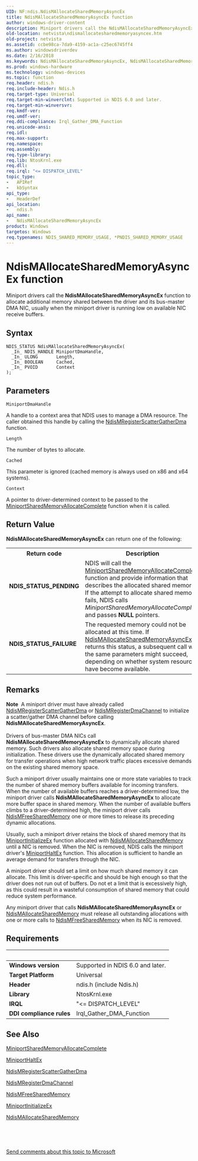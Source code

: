 ```yaml
---
UID: NF:ndis.NdisMAllocateSharedMemoryAsyncEx
title: NdisMAllocateSharedMemoryAsyncEx function
author: windows-driver-content
description: Miniport drivers call the NdisMAllocateSharedMemoryAsyncEx function to allocate additional memory shared between the driver and its bus-master DMA NIC, usually when the miniport driver is running low on available NIC receive buffers.
old-location: netvista\ndismallocatesharedmemoryasyncex.htm
old-project: netvista
ms.assetid: ccbe98ca-7da9-4159-ac1a-c25ec6745ff4
ms.author: windowsdriverdev
ms.date: 2/16/2018
ms.keywords: NdisMAllocateSharedMemoryAsyncEx, NdisMAllocateSharedMemoryAsyncEx function [Network Drivers Starting with Windows Vista], ndis/NdisMAllocateSharedMemoryAsyncEx, ndis_sgdma_ref_73efae25-05b5-496f-8c7a-83a6d9f091cc.xml, netvista.ndismallocatesharedmemoryasyncex
ms.prod: windows-hardware
ms.technology: windows-devices
ms.topic: function
req.header: ndis.h
req.include-header: Ndis.h
req.target-type: Universal
req.target-min-winverclnt: Supported in NDIS 6.0 and later.
req.target-min-winversvr: 
req.kmdf-ver: 
req.umdf-ver: 
req.ddi-compliance: Irql_Gather_DMA_Function
req.unicode-ansi: 
req.idl: 
req.max-support: 
req.namespace: 
req.assembly: 
req.type-library: 
req.lib: NtosKrnl.exe
req.dll: 
req.irql: "<= DISPATCH_LEVEL"
topic_type:
-	APIRef
-	kbSyntax
api_type:
-	HeaderDef
api_location:
-	ndis.h
api_name:
-	NdisMAllocateSharedMemoryAsyncEx
product: Windows
targetos: Windows
req.typenames: NDIS_SHARED_MEMORY_USAGE, *PNDIS_SHARED_MEMORY_USAGE
---
```



# NdisMAllocateSharedMemoryAsyncEx function
Miniport drivers call the 
  <b>NdisMAllocateSharedMemoryAsyncEx</b> function to allocate additional memory shared between the driver and
  its bus-master DMA NIC, usually when the miniport driver is running low on available NIC receive
  buffers.

## Syntax

````
NDIS_STATUS NdisMAllocateSharedMemoryAsyncEx(
  _In_ NDIS_HANDLE MiniportDmaHandle,
  _In_ ULONG       Length,
  _In_ BOOLEAN     Cached,
  _In_ PVOID       Context
);
````

## Parameters

`MiniportDmaHandle`

A handle to a context area that NDIS uses to manage a DMA resource. The caller obtained this
     handle by calling the 
     <a href="..\ndis\nf-ndis-ndismregisterscattergatherdma.md">
     NdisMRegisterScatterGatherDma</a> function.

`Length`

The number of bytes to allocate.

`Cached`

This parameter is ignored (cached memory is always used on x86 and x64 systems).

`Context`

A pointer to driver-determined context to be passed to the 
     <a href="..\ndis\nc-ndis-miniport_allocate_shared_mem_complete.md">MiniportSharedMemoryAllocateComplete</a> function when it is called.


## Return Value

<b>NdisMAllocateSharedMemoryAsyncEx</b> can return one of the following:

<table>
<tr>
<th>Return code</th>
<th>Description</th>
</tr>
<tr>
<td width="40%">
<dl>
<dt><b>NDIS_STATUS_PENDING</b></dt>
</dl>
</td>
<td width="60%">
NDIS will call the 
       <a href="..\ndis\nc-ndis-miniport_allocate_shared_mem_complete.md">MiniportSharedMemoryAllocateComplete</a> function and provide information that describes the
       allocated shared memory. If the attempt to allocate shared memory fails, NDIS calls 
       <i>MiniportSharedMemoryAllocateComplete</i> and passes <b>NULL</b> pointers.

</td>
</tr>
<tr>
<td width="40%">
<dl>
<dt><b>NDIS_STATUS_FAILURE</b></dt>
</dl>
</td>
<td width="60%">
The requested memory could not be allocated at this time. If 
       <a href="..\ndis\nf-ndis-ndismallocatesharedmemoryasyncex.md">NdisMAllocateSharedMemoryAsyncEx</a> returns this status, a subsequent call with the same parameters
       might succeed, depending on whether system resources have become available.

</td>
</tr>
</table>

## Remarks

<div class="alert"><b>Note</b>  A miniport driver must have already called <a href="..\ndis\nf-ndis-ndismregisterscattergatherdma.md">NdisMRegisterScatterGatherDma</a> or <a href="..\ndis\nf-ndis-ndismregisterdmachannel.md">NdisMRegisterDmaChannel</a> to initialize a
  scatter/gather DMA channel before calling <b>NdisMAllocateSharedMemoryAsyncEx</b>.</div>
<div> </div>
Drivers of bus-master DMA NICs call 
    <b>NdisMAllocateSharedMemoryAsyncEx</b> to dynamically allocate shared memory. Such drivers also allocate
    shared memory space during initialization. These drivers use the dynamically allocated shared memory for
    transfer operations when high network traffic places excessive demands on the existing shared memory
    space.

Such a miniport driver usually maintains one or more state variables to track the number of shared
    memory buffers available for incoming transfers. When the number of available buffers reaches a
    driver-determined low, the miniport driver calls 
    <b>NdisMAllocateSharedMemoryAsyncEx</b> to allocate more buffer space in shared memory. When the number of
    available buffers climbs to a driver-determined high, the miniport driver calls 
    <a href="..\ndis\nf-ndis-ndismfreesharedmemory.md">NdisMFreeSharedMemory</a> one or more
    times to release its preceding dynamic allocations.

Usually, such a miniport driver retains the block of shared memory that its 
    <a href="..\ndis\nc-ndis-miniport_initialize.md">MiniportInitializeEx</a> function
    allocated with 
    <a href="..\ndis\nf-ndis-ndismallocatesharedmemory.md">NdisMAllocateSharedMemory</a> until
    a NIC is removed. When the NIC is removed, NDIS calls the miniport driver's 
    <a href="..\ndis\nc-ndis-miniport_halt.md">MiniportHaltEx</a> function. This allocation
    is sufficient to handle an average demand for transfers through the NIC.

A miniport driver should set a limit on how much shared memory it can allocate. This limit is
    driver-specific and should be high enough so that the driver does not run out of buffers. Do not et a
    limit that is excessively high, as this could result in a wasteful consumption of shared memory that
    could reduce system performance.

Any miniport driver that calls 
    <b>NdisMAllocateSharedMemoryAsyncEx</b> or 
    <a href="..\ndis\nf-ndis-ndismallocatesharedmemory.md">NdisMAllocateSharedMemory</a> must release all outstanding allocations with one or more calls to 
    <a href="..\ndis\nf-ndis-ndismfreesharedmemory.md">NdisMFreeSharedMemory</a> when its NIC is removed.

## Requirements
| &nbsp; | &nbsp; |
| ---- |:---- |
| **Windows version** | Supported in NDIS 6.0 and later.  |
| **Target Platform** | Universal |
| **Header** | ndis.h (include Ndis.h) |
| **Library** | NtosKrnl.exe |
| **IRQL** | "<= DISPATCH_LEVEL" |
| **DDI compliance rules** | Irql_Gather_DMA_Function |

## See Also

<a href="..\ndis\nc-ndis-miniport_allocate_shared_mem_complete.md">
   MiniportSharedMemoryAllocateComplete</a>



<a href="..\ndis\nc-ndis-miniport_halt.md">MiniportHaltEx</a>



<a href="..\ndis\nf-ndis-ndismregisterscattergatherdma.md">
   NdisMRegisterScatterGatherDma</a>



<a href="..\ndis\nf-ndis-ndismregisterdmachannel.md">NdisMRegisterDmaChannel</a>



<a href="..\ndis\nf-ndis-ndismfreesharedmemory.md">NdisMFreeSharedMemory</a>



<a href="..\ndis\nc-ndis-miniport_initialize.md">MiniportInitializeEx</a>



<a href="..\ndis\nf-ndis-ndismallocatesharedmemory.md">NdisMAllocateSharedMemory</a>



 

 

<a href="mailto:wsddocfb@microsoft.com?subject=Documentation%20feedback [netvista\netvista]:%20NdisMAllocateSharedMemoryAsyncEx function%20 RELEASE:%20(2/16/2018)&amp;body=%0A%0APRIVACY STATEMENT%0A%0AWe use your feedback to improve the documentation. We don't use your email address for any other purpose, and we'll remove your email address from our system after the issue that you're reporting is fixed. While we're working to fix this issue, we might send you an email message to ask for more info. Later, we might also send you an email message to let you know that we've addressed your feedback.%0A%0AFor more info about Microsoft's privacy policy, see http://privacy.microsoft.com/en-us/default.aspx." title="Send comments about this topic to Microsoft">Send comments about this topic to Microsoft</a>